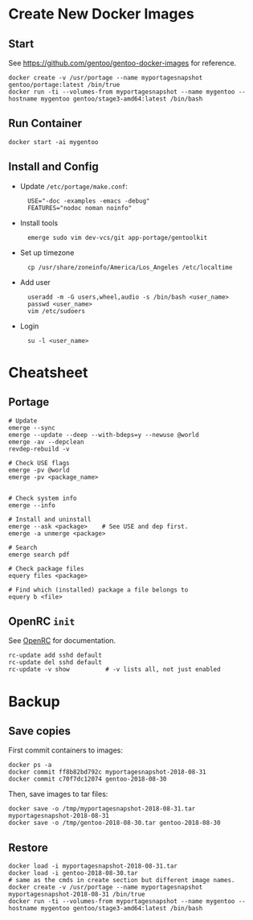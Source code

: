 
# Create New Docker Images

## Start

See https://github.com/gentoo/gentoo-docker-images for reference.

    docker create -v /usr/portage --name myportagesnapshot gentoo/portage:latest /bin/true
    docker run -ti --volumes-from myportagesnapshot --name mygentoo --hostname mygentoo gentoo/stage3-amd64:latest /bin/bash

## Run Container

    docker start -ai mygentoo

## Install and Config

- Update `/etc/portage/make.conf`:

        USE="-doc -examples -emacs -debug"
        FEATURES="nodoc noman noinfo"

- Install tools

        emerge sudo vim dev-vcs/git app-portage/gentoolkit

- Set up timezone

        cp /usr/share/zoneinfo/America/Los_Angeles /etc/localtime

- Add user

        useradd -m -G users,wheel,audio -s /bin/bash <user_name>
        passwd <user_name>
        vim /etc/sudoers

- Login

        su -l <user_name>

# Cheatsheet

## Portage

    # Update
    emerge --sync
    emerge --update --deep --with-bdeps=y --newuse @world
    emerge -av --depclean
    revdep-rebuild -v

    # Check USE flags
    emerge -pv @world
    emerge -pv <package_name>


    # Check system info
    emerge --info

    # Install and uninstall
    emerge --ask <package>    # See USE and dep first.
    emerge -a unmerge <package>

    # Search
    emerge search pdf

    # Check package files
    equery files <package>

    # Find which (installed) package a file belongs to
    equery b <file>

## OpenRC `init`

See [OpenRC](https://wiki.gentoo.org/wiki/OpenRC) for documentation.

    rc-update add sshd default
    rc-update del sshd default
    rc-update -v show          # -v lists all, not just enabled

# Backup

## Save copies

First commit containers to images:

    docker ps -a
    docker commit ff8b82bd792c myportagesnapshot-2018-08-31
    docker commit c70f7dc12074 gentoo-2018-08-30

Then, save images to tar files:

    docker save -o /tmp/myportagesnapshot-2018-08-31.tar myportagesnapshot-2018-08-31
    docker save -o /tmp/gentoo-2018-08-30.tar gentoo-2018-08-30

## Restore

    docker load -i myportagesnapshot-2018-08-31.tar
    docker load -i gentoo-2018-08-30.tar
    # same as the cmds in create section but different image names.
    docker create -v /usr/portage --name myportagesnapshot myportagesnapshot-2018-08-31 /bin/true
    docker run -ti --volumes-from myportagesnapshot --name mygentoo --hostname mygentoo gentoo/stage3-amd64:latest /bin/bash
